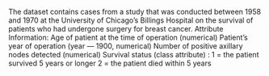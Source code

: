 The dataset contains cases from a study that was conducted between 1958 and 1970 at the University of Chicago’s Billings Hospital on the survival of patients who had undergone surgery for breast cancer. Attribute Information: Age of patient at the time of operation (numerical) Patient’s year of operation (year — 1900, numerical) Number of positive axillary nodes detected (numerical) Survival status (class attribute) : 1 = the patient survived 5 years or longer 2 = the patient died within 5 years
